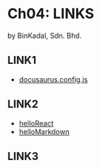 # Ch04: LINKS
by BinKadal, Sdn. Bhd.

## LINK1
- [docusaurus.config.js](https://docusaurus.io/docs/api/docusaurus-config)

## LINK2
- [helloReact](/helloReact)
- [helloMarkdown](/helloMarkdown)

## LINK3

